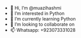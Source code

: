 - 👋 Hi, I’m @muazihashmi
- 👀 I’m interested in Python
- 🌱 I’m currently learning Python
- 💞️ I’m looking to collaborate on 
- 📫 Whatsapp: +923073331028

<!---
muazihashmi/muazihashmi is a ✨ special ✨ repository because its `README.md` (this file) appears on your GitHub profile.
You can click the Preview link to take a look at your changes.
--->
